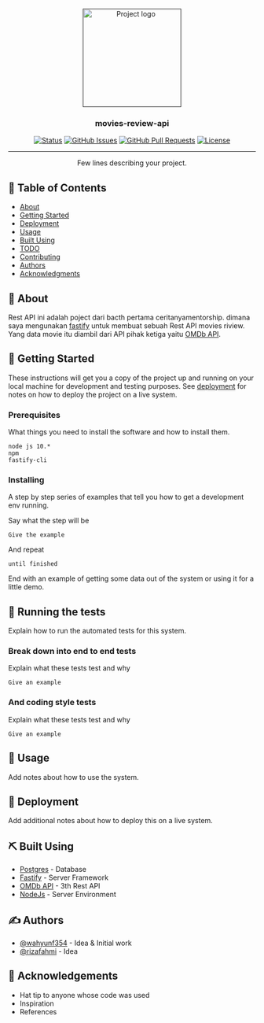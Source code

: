 <p align="center">
  <a href="" rel="noopener">
 <img width=200px height=200px src="https://i.imgur.com/6wj0hh6.jpg" alt="Project logo"></a>
</p>

<h3 align="center">movies-review-api</h3>

<div align="center">

[![Status](https://img.shields.io/badge/status-active-success.svg)]()
[![GitHub Issues](https://img.shields.io/github/issues/wahyunf354/movies-review-api)](https://github.com/wahyunf345/movies-review-api/issues)
[![GitHub Pull Requests](https://img.shields.io/github/issues-pr/wahyunf354/movies-review-api)](https://github.com/wahyunf354/movies-review-api/pulls)
[![License](https://img.shields.io/badge/license-MIT-blue.svg)](/LICENSE)

</div>

---

<p align="center"> Few lines describing your project.
    <br> 
</p>

## 📝 Table of Contents

- [About](#about)
- [Getting Started](#getting_started)
- [Deployment](#deployment)
- [Usage](#usage)
- [Built Using](#built_using)
- [TODO](TODO.md)
- [Contributing](../CONTRIBUTING.md)
- [Authors](#authors)
- [Acknowledgments](#acknowledgement)

## 🧐 About <a name = "about"></a>

Rest API ini adalah poject dari bacth pertama ceritanyamentorship. dimana saya mengunakan [fastify](fastify.io) untuk membuat sebuah Rest API movies riview. Yang data movie itu diambil dari API pihak ketiga yaitu [OMDb API](http://www.omdbapi.com/).

## 🏁 Getting Started <a name = "getting_started"></a>

These instructions will get you a copy of the project up and running on your local machine for development and testing purposes. See [deployment](#deployment) for notes on how to deploy the project on a live system.

### Prerequisites

What things you need to install the software and how to install them.

```
node js 10.*
npm
fastify-cli
```

### Installing

A step by step series of examples that tell you how to get a development env running.

Say what the step will be

```
Give the example
```

And repeat

```
until finished
```

End with an example of getting some data out of the system or using it for a little demo.

## 🔧 Running the tests <a name = "tests"></a>

Explain how to run the automated tests for this system.

### Break down into end to end tests

Explain what these tests test and why

```
Give an example
```

### And coding style tests

Explain what these tests test and why

```
Give an example
```

## 🎈 Usage <a name="usage"></a>

Add notes about how to use the system.

## 🚀 Deployment <a name = "deployment"></a>

Add additional notes about how to deploy this on a live system.

## ⛏️ Built Using <a name = "built_using"></a>

- [Postgres](https://postgres.org/) - Database
- [Fastify](https://fastify.io/) - Server Framework
- [OMDb API](https://omdbapi.com/) - 3th Rest API
- [NodeJs](https://nodejs.org/en/) - Server Environment

## ✍️ Authors <a name = "authors"></a>

- [@wahyunf354](https://github.com/wahyunf354) - Idea & Initial work
- [@rizafahmi](https://github.com/rizafahmi) - Idea

## 🎉 Acknowledgements <a name = "acknowledgement"></a>

- Hat tip to anyone whose code was used
- Inspiration
- References
